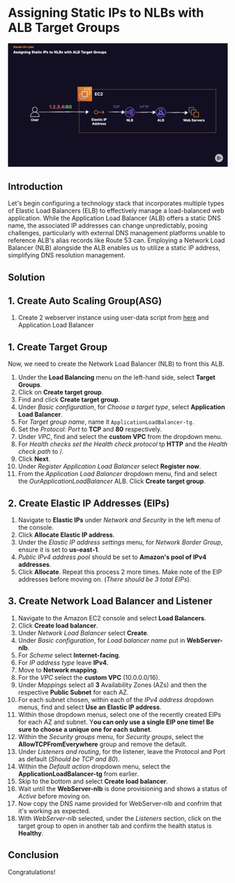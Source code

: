 # Assigning Static IPs to NLBs with ALB Target Groups
![image](../images/Assigning_Static_IPs_to_NLBs_with_ALB_Target_Groups.png)
## Introduction
Let's begin configuring a technology stack that incorporates multiple types of Elastic Load Balancers (ELB) to effectively manage a load-balanced web application. While the Application Load Balancer (ALB) offers a static DNS name, the associated IP addresses can change unpredictably, posing challenges, particularly with external DNS management platforms unable to reference ALB's alias records like Route 53 can. Employing a Network Load Balancer (NLB) alongside the ALB enables us to utilize a static IP address, simplifying DNS resolution management.

## Solution
## 1. Create Auto Scaling Group(ASG)
1. Create 2 webserver instance using user-data script from [here](https://github.com/DeepakBomjan/aws-cloud/blob/main/ELB/hol-elb-web-server-user-data.md) and Application Load Balancer
## 1. Create Target Group
Now, we need to create the Network Load Balancer (NLB) to front this ALB.

1. Under the **Load Balancing** menu on the left-hand side, select **Target Groups**.
2. Click on **Create target group**.
3. Find and click **Create target group**.
4. Under _Basic configuration_, for _Choose a target type_, select **Application Load Balancer**.
5. For _Target group name_, name it `ApplicationLoadBalancer-tg`.
6. Set the _Protocol: Port_ to **TCP** and **80** respectively.
7. Under _VPC_, find and select the **custom VPC** from the dropdown menu.
8. For _Health checks_ _set the Health check protocol_ tp **HTTP** and the _Health check path_ to /.
9. Click **Next**.
10. Under _Register Application Load Balancer_ select **Register now**.
11. From the _Application Load Balancer_ dropdown menu, find and select the *OurApplicationLoadBalancer* ALB.
Click **Create target group**.
## 2. Create Elastic IP Addresses (EIPs)
1. Navigate to **Elastic IPs** under _Network and Security_ in the left menu of the console.
2. Click **Allocate Elastic IP address**.
3. Under the _Elastic IP address settings_ menu, for _Network Border Group_, ensure it is set to **us-east-1**.
4. _Public IPv4 address_ _pool_ should be set to **Amazon's pool of IPv4 addresses**.
5. Click **Allocate**.
Repeat this process 2 more times. Make note of the EIP addresses before moving on. (_There should be 3 total EIPs_).
## 3. Create Network Load Balancer and Listener
1. Navigate to the Amazon EC2 console and select **Load Balancers**.
2. Click **Create load balancer**.
3. Under _Network Load Balancer_ select **Create**.
4. Under _Basic configuration_, for _Load balancer_ _name_ put in **WebServer-nlb**.
5. For _Scheme_ select **Internet-facing**.
6. For _IP_ _address type_ leave **IPv4**.
7. Move to **Network mapping**.
8. For the _VPC_ select the **custom VPC** (10.0.0.0/16).
9. Under _Mappings_ select all **3** Availability Zones (AZs) and then the respective **Public Subnet** for each AZ.
10. For each subnet chosen, within each of the _IPv4 address_ dropdown menus, find and select **Use an Elastic IP address**.
11. Within those dropdown menus, select one of the recently created EIPs for each AZ and subnet. Y**ou can only use a single EIP one time! Be sure to choose a unique one for each subnet**.
12. Within the _Security groups_ menu, for _Security groups_, select the **AllowTCPFromEverywhere** group and remove the default.
13. Under _Listeners and routing_, for the listener, leave the Protocol and Port as default (_Should be TCP and 80_).
14. Within the _Default action_ dropdown menu, select the **ApplicationLoadBalancer-tg** from earlier.
15. Skip to the bottom and select **Create load balancer**.
16. Wait until the **WebServer-nlb** is done provisioning and shows a status of _Active_ before moving on.
17. Now copy the DNS name provided for WebServer-nlb and confrim that it's working as expected.
18. With _WebServer-nlb_ selected, under the _Listeners_ section, click on the target group to open in another tab and confirm the health status is **Healthy**.
## Conclusion
Congratulations!
